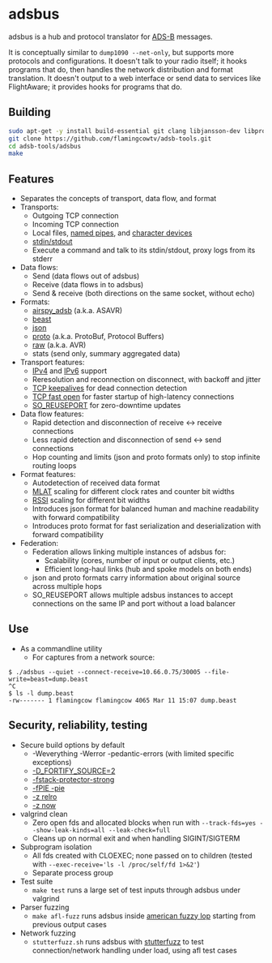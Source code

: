 # adsbus

adsbus is a hub and protocol translator for [ADS-B](https://en.wikipedia.org/wiki/Automatic_dependent_surveillance_%E2%80%93_broadcast) messages.

It is conceptually similar to `dump1090 --net-only`, but supports more protocols and configurations. It doesn't talk to your radio itself; it
hooks programs that do, then handles the network distribution and format translation. It doesn't output to a web interface or send data to
services like FlightAware; it provides hooks for programs that do.


## Building

```bash
sudo apt-get -y install build-essential git clang libjansson-dev libprotobuf-c-dev protobuf-c-compiler
git clone https://github.com/flamingcowtv/adsb-tools.git
cd adsb-tools/adsbus
make
```


## Features

* Separates the concepts of transport, data flow, and format
* Transports:
	* Outgoing TCP connection
	* Incoming TCP connection
	* Local files, [named pipes](https://en.wikipedia.org/wiki/Named_pipe), and [character devices](https://en.wikipedia.org/wiki/Device_file#Character_devices)
	* [stdin/stdout](https://en.wikipedia.org/wiki/Standard_streams)
	* Execute a command and talk to its stdin/stdout, proxy logs from its stderr
* Data flows:
	* Send (data flows out of adsbus)
	* Receive (data flows in to adsbus)
	* Send & receive (both directions on the same socket, without echo)
* Formats:
	* [airspy_adsb](../protocols/airspy_adsb.md) (a.k.a. ASAVR)
	* [beast](../protocols/beast.md)
	* [json](../protocols/json.md)
	* [proto](../protocols/proto.md) (a.k.a. ProtoBuf, Protocol Buffers)
	* [raw](../protocols/raw.md) (a.k.a. AVR)
	* stats (send only, summary aggregated data)
* Transport features:
	* [IPv4](https://en.wikipedia.org/wiki/IPv4) and [IPv6](https://en.wikipedia.org/wiki/IPv6) support
	* Reresolution and reconnection on disconnect, with backoff and jitter
	* [TCP keepalives](https://en.wikipedia.org/wiki/Keepalive#TCP_keepalive) for dead connection detection
	* [TCP fast open](https://en.wikipedia.org/wiki/TCP_Fast_Open) for faster startup of high-latency connections
	* [SO_REUSEPORT](https://lwn.net/Articles/542629/) for zero-downtime updates
* Data flow features:
	* Rapid detection and disconnection of receive <-> receive connections
	* Less rapid detection and disconnection of send <-> send connections
	* Hop counting and limits (json and proto formats only) to stop infinite routing loops
* Format features:
	* Autodetection of received data format
	* [MLAT](https://en.wikipedia.org/wiki/Multilateration) scaling for different clock rates and counter bit widths
	* [RSSI](https://en.wikipedia.org/wiki/Received_signal_strength_indication) scaling for different bit widths
	* Introduces json format for balanced human and machine readability with forward compatibility
	* Introduces proto format for fast serialization and deserialization with forward compatibility
* Federation:
	* Federation allows linking multiple instances of adsbus for:
		* Scalability (cores, number of input or output clients, etc.)
		* Efficient long-haul links (hub and spoke models on both ends)
	* json and proto formats carry information about original source across multiple hops
	* SO_REUSEPORT allows multiple adsbus instances to accept connections on the same IP and port without a load balancer


## Use
* As a commandline utility
	* For captures from a network source:
```console
$ ./adsbus --quiet --connect-receive=10.66.0.75/30005 --file-write=beast=dump.beast
^C
$ ls -l dump.beast
-rw------- 1 flamingcow flamingcow 4065 Mar 11 15:07 dump.beast
```


## Security, reliability, testing
* Secure build options by default
	* -Weverything -Werror -pedantic-errors (with limited specific exceptions)
	* [-D_FORTIFY_SOURCE=2](https://wiki.debian.org/Hardening#DEB_BUILD_HARDENING_FORTIFY_.28gcc.2Fg.2B-.2B-_-D_FORTIFY_SOURCE.3D2.29)
	* [-fstack-protector-strong](https://wiki.debian.org/Hardening#DEB_BUILD_HARDENING_STACKPROTECTOR_.28gcc.2Fg.2B-.2B-_-fstack-protector-strong.29)
	* [-fPIE -pie](https://wiki.debian.org/Hardening#DEB_BUILD_HARDENING_PIE_.28gcc.2Fg.2B-.2B-_-fPIE_-pie.29)
	* [-z relro](https://wiki.debian.org/Hardening#DEB_BUILD_HARDENING_RELRO_.28ld_-z_relro.29)
	* [-z now](https://wiki.debian.org/Hardening#DEB_BUILD_HARDENING_BINDNOW_.28ld_-z_now.29)
* valgrind clean
	* Zero open fds and allocated blocks when run with `--track-fds=yes --show-leak-kinds=all --leak-check=full`
	* Cleans up on normal exit and when handling SIGINT/SIGTERM
* Subprogram isolation
	* All fds created with CLOEXEC; none passed on to children (tested with `--exec-receive='ls -l /proc/self/fd 1>&2'`)
	* Separate process group
* Test suite
	* `make test` runs a large set of test inputs through adsbus under valgrind
* Parser fuzzing
	* `make afl-fuzz` runs adsbus inside [american fuzzy lop](http://lcamtuf.coredump.cx/afl/) starting from previous output cases
* Network fuzzing
	* `stutterfuzz.sh` runs adsbus with [stutterfuzz](https://github.com/flamingcowtv/stutterfuzz) to test connection/network handling under load, using afl test cases
